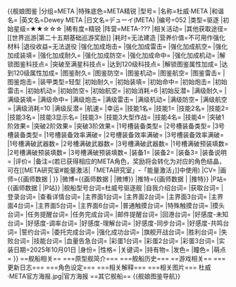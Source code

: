{{舰娘图鉴 
|分组=META
|特殊底色=META精锐
|型号=
|名称=杜威·META
|和谐名=
|英文名=Dewey META
|日文名=デューイ(META)
|编号=052
|类型=驱逐
|初始星级=★★☆☆☆
|稀有度=精锐
|阵营=META-???
|相关活动=
|其他获取途径=[[世界巡游|第二十五期基础巡游奖励]]
|耗时=无法建造
|营养价值=不可用作强化材料
|退役收益=无法退役
|强化加成炮击=
|强化加成雷击=
|强化加成航空=
|强化加成装填=
|强化加成耐久=
|强化加成防空=
|强化加成命中=
|强化加成机动=
|解锁图鉴科技点=
|突破至满星科技点=
|达到120级科技点=
|解锁图鉴属性加成=
|达到120级属性加成=
|图鉴耐久=
|图鉴防空=
|图鉴机动=
|图鉴航空=
|图鉴雷击=
|图鉴炮击=
|装甲类型=轻型
|初始耐久=
|初始装填=
|初始命中=
|初始炮击=
|初始雷击=
|初始机动=
|初始防空=
|初始航空=
|初始消耗=6
|初始反潜=
|满级耐久=
|满级装填=
|满级命中=
|满级炮击=
|满级雷击=
|满级机动=
|满级防空=
|满级航空=
|满级消耗=10
|满级反潜=
|航速=
|幸运=
|技能1名=
|技能1=
|技能2名=
|技能2=
|技能3名=
|技能3显示名=
|技能3=
|技能3大型作战=
|技能4名=
|技能4=
|突破1阶效果=
|突破2阶效果=
|突破3阶效果=
|1号槽装备类型=
|2号槽装备类型=
|3号槽装备类型=
|1号槽装备效率满破=
|2号槽装备效率满破=
|3号槽装备效率满破=
|1号槽满破武器数=
|2号槽满破武器数=
|3号槽满破武器数=
|1号槽满破预装填数=
|2号槽满破预装填数=
|3号槽满破预装填数=
|装备1=
|装备2=
|装备3=
|装备说明=
|评价=
|备注=(若已获得相应的META角色，奖励将会转化为对应的角色结晶，可在[[META研究室#能量激活|「META研究室」-「能量激活」]]中使用)
|CV=
|画师={{画师数据 | }}
|微博={{画师数据 | |微博}}
|推特={{画师数据 | |推特}}
|P站={{画师数据 | |P站}}
|舰船型号台词=杜威号驱逐舰
|自我介绍台词=
|获取台词=
|登录台词=
|查看详情台词=
|主界面1台词=
|主界面2台词=
|主界面3台词=
|主界面4台词=
|主界面5台词=
|主界面6台词= 
|普通触摸台词=
|特殊触摸台词=
|摸头台词=
|任务提醒台词=
|任务完成台词=
|邮件提醒台词=
|回港台词=
|好感度-未知台词=
|好感度-调率台词=
|好感度-理解台词=
|好感度-同步台词=
|好感度-共鸣台词=
|誓约台词=
|委托完成台词=
|强化成功台词=
|旗舰开战台词=
|胜利台词=
|失败台词=
|技能台词=
|血量告急台词=
|彩蛋1台词=
|彩蛋2台词=
|彩蛋3台词=
|实装日期=2025年10月01日
|身份=
|性格=
|关键词=
|持有物=
|发色=
|瞳色=
|萌点=
}}
==舰船相关==
===原型舰简介===
===舰船历史===
==游戏相关==
===更新日志===
===角色设定===
===相关解释===
===相关图片===
<gallery mode="packed" heights="300px">
杜威·META官方海报.jpg|官方海报
</gallery>
==其它舰船==
{{舰娘图鉴导航}}